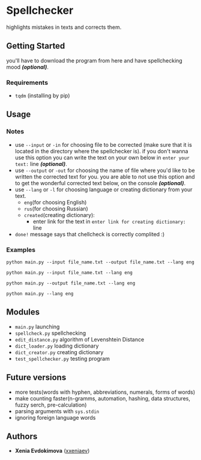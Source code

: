 # Spellchecker
highlights mistakes in texts and corrects them.
## Getting Started
you'll have to download the program from here and have spellchecking mood ***(optional)***.
### Requirements
* `tqdm` (installing by pip)
## Usage
### Notes
* use `--input` or `-in` for choosing file to be corrected (make sure that it is located in the directory where the spellchecker is). if you don't wanna use this option you can write the text on your own below in `enter your text:`  line ***(optional)***.
* use `--output` or `-out` for choosing the name of file where you'd like to be written the corrected text for you. you are able to not use this option and to get the wonderful corrected text below, on the console ***(optional)***.
* use `--lang` or `-l` for choosing language or creating dictionary from your text.
  * `eng`(for choosing English)
  * `rus`(for choosing Russian)
  * `created`(creating dictionary):
    * enter link for the text in `enter link for creating dictionary:` line
* `done!` message says that chellcheck is correctly complited :)
### Examples
```
python main.py --input file_name.txt --output file_name.txt --lang eng
```
```
python main.py --input file_name.txt --lang eng
```
```
python main.py --output file_name.txt --lang eng
```
```
python main.py --lang eng
```
## Modules
* `main.py` launching
* `spellcheck.py` spellchecking
* `edit_distance.py` algorithm of Levenshtein Distance
* `dict_loader.py` loading dictionary
* `dict_creator.py` creating dictionary
* `test_spellchecker.py` testing program
## Future versions
* more tests(words with hyphen, abbreviations, numerals, forms of words)
* make counting faster(n-gramms, automation, hashing, data structures, fuzzy serch, pre-calculation)
* parsing arguments with `sys.stdin`
* ignoring foreign language words
## Authors
* **Xenia Evdokimova** ([xxeniaev](https://github.com/xxeniaev))
